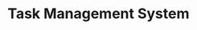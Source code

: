 # Task Management System
<!-- A Smart Task Management System designed to streamline team collaboration by enabling task creation, assignment, progress tracking, and productivity analysis. The system is built using Vite, React (TypeScript), and Tailwind CSS to deliver a performant and scalable user interface.

Table of Contents
    1. Project Aim and Objectives
    2. Technologies Used
    3.Features
        - Project Owner
        - Team Leader
        - Team Members
    4.Getting Started
        - Installation
        - Running the Application
    5.Folder Structure
    6. Contributing
    7. License

Project Aim and Objectives
    The aim of this project is to build a Smart Task Management System that facilitates easy creation, assignment, and tracking of tasks within teams. The system helps improve team collaboration and productivity by automatically prioritizing tasks and tracking team performance. It also allows users to analyze task data for future improvements.

Objectives:
    Enable task creation, assignment, and management.
    Provide an intuitive interface for setting deadlines and reminders.
    Allow users to track task and project progress.
    Improve team productivity and collaboration through real-time feedback and updates.

Technologies Used
    Vite: Fast and efficient build tool for modern web development.
    React (TypeScript): Component-based JavaScript library for building user interfaces.
    Tailwind CSS: Utility-first CSS framework for rapid UI development.

Features
    Project Owner:
        Create and manage Team Leader and Team Member accounts.
        Configure user permissions to assign roles (Team Leader or Team Member).
        Manage system settings such as task priority levels, project settings, and notifications.
        Oversee system performance to ensure smooth operations.
        Generate reports and feedback on system performance, productivity, and issue resolution.

    Team Leader:
        Create and manage tasks, bugs, and issues, including setting priority levels and deadlines.
        Assign tasks to team members with detailed instructions and deadlines.
        Monitor team members' progress and provide feedback.
        Reassign or modify tasks as needed to ensure project smoothness.
        Offer guidance and support to team members.

    Team Members:
        Access and follow assigned tasks based on provided instructions.
        Update task statuses such as "Awaiting Approval", "In Progress", or "Blocked".
        Provide feedback on task progress and communicate issues with the team leader.
        Mark tasks as "Completed" and add relevant documentation or notes.

Getting Started
    Installation
        Clone the repository:

        bash: git clone https://github.com/yourusername/Task_Management_System.git

        Navigate to the project directory: cd Task_Management_System

        Install dependencies: npm install

    Running the Application
        Start the development server: npm run dev
        Open your browser and navigate to http://localhost:3000.

Folder Structure
    Task_Management_System/
    │
    ├── public/                   # Static files
    ├── src/                      # Application source code
    │   ├── assets/               # Images, icons, svg, etc.
    │   ├── components/           # Reusable components
    │   ├── pages/                # Page components
    │   ├── configs/             # API services
    │   ├── hooks/                # Custom hooks
    │   ├── context/              # Context API for state management
    │   ├── utils/                # Utility functions
    │   └── App.tsx               # Main app component
    ├── tailwind.config.js        # Tailwind CSS configuration
    ├── vite.config.ts            # Vite configuration
    ├── package.json              # Dependencies and scripts
    └── README.md                 # Project documentation

Contributing
    Contributions are welcome! Please follow these steps to contribute:
        Fork the repository.
        Create a new branch (git checkout -b feature/your-feature-name).
        Commit your changes (git commit -m 'Add some feature').
        Push to the branch (git push origin feature/your-feature-name).
        Open a pull request.
License
This project is licensed under the MIT License. See the LICENSE file for details. -->